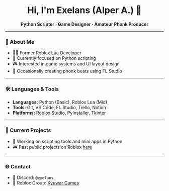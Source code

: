 <h1 align="center">Hi, I'm Exelans (Alper A.) 👋</h1>

<p align="center">
  <strong>Python Scripter · Game Designer · Amateur Phonk Producer</strong>  
</p>

---

### 🧠 About Me

- 🧑‍💻 Former Roblox Lua Developer  
- 🐍 Currently focused on Python scripting  
- 🎮 Interested in game systems and UI layout design  
- 🎵 Occasionally creating phonk beats using FL Studio  

---

### 🛠️ Languages & Tools

- **Languages:** Python (Basic), Roblox Lua (Mid)
- **Tools:** Git, VS Code, FL Studio, Trello, Notion  
- **Platforms:** Roblox Studio, PyInstaller, Tkinter  

---

### 🚀 Current Projects

- 🔧 Working on scripting tools and mini apps in Python  
- 🎮 Past public projects on Roblox [here](https://www.roblox.com/groups/33964580/Kyuwar-Games#!/about)

---

### 🌐 Contact

- 💬 Discord: `@exelans_`  
- 📂 Roblox Group: [Kyuwar Games](https://www.roblox.com/groups/33964580/Kyuwar-Games#!/about)  

